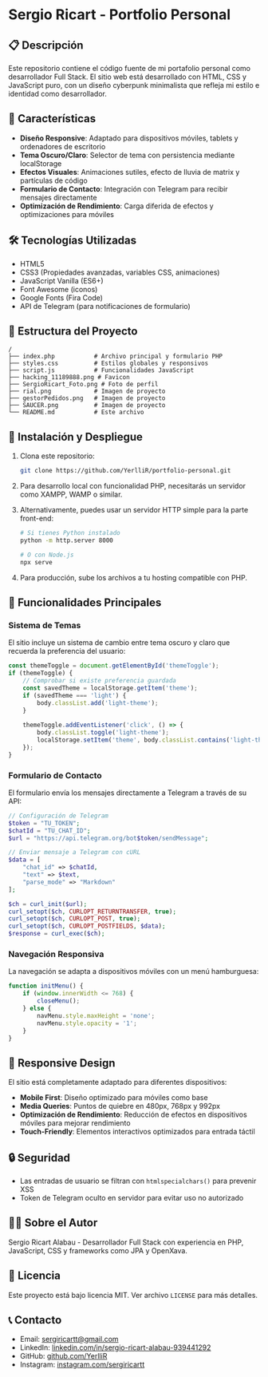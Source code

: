 # Sergio Ricart - Portfolio Personal

## 📋 Descripción

Este repositorio contiene el código fuente de mi portafolio personal como desarrollador Full Stack. El sitio web está desarrollado con HTML, CSS y JavaScript puro, con un diseño cyberpunk minimalista que refleja mi estilo e identidad como desarrollador.

## 🌟 Características

- **Diseño Responsive**: Adaptado para dispositivos móviles, tablets y ordenadores de escritorio
- **Tema Oscuro/Claro**: Selector de tema con persistencia mediante localStorage
- **Efectos Visuales**: Animaciones sutiles, efecto de lluvia de matrix y partículas de código
- **Formulario de Contacto**: Integración con Telegram para recibir mensajes directamente
- **Optimización de Rendimiento**: Carga diferida de efectos y optimizaciones para móviles

## 🛠️ Tecnologías Utilizadas

- HTML5
- CSS3 (Propiedades avanzadas, variables CSS, animaciones)
- JavaScript Vanilla (ES6+)
- Font Awesome (iconos)
- Google Fonts (Fira Code)
- API de Telegram (para notificaciones de formulario)

## 🚀 Estructura del Proyecto

```
/
├── index.php           # Archivo principal y formulario PHP
├── styles.css          # Estilos globales y responsivos
├── script.js           # Funcionalidades JavaScript
├── hacking_11189888.png # Favicon
├── SergioRicart_Foto.png # Foto de perfil
├── rial.png            # Imagen de proyecto
├── gestorPedidos.png   # Imagen de proyecto
├── SAUCER.png          # Imagen de proyecto
└── README.md           # Este archivo
```

## 🔧 Instalación y Despliegue

1. Clona este repositorio:
   ```bash
   git clone https://github.com/YerlliR/portfolio-personal.git
   ```

2. Para desarrollo local con funcionalidad PHP, necesitarás un servidor como XAMPP, WAMP o similar.

3. Alternativamente, puedes usar un servidor HTTP simple para la parte front-end:
   ```bash
   # Si tienes Python instalado
   python -m http.server 8000
   
   # O con Node.js
   npx serve
   ```

4. Para producción, sube los archivos a tu hosting compatible con PHP.

## 🔄 Funcionalidades Principales

### Sistema de Temas
El sitio incluye un sistema de cambio entre tema oscuro y claro que recuerda la preferencia del usuario:

```javascript
const themeToggle = document.getElementById('themeToggle');
if (themeToggle) {
    // Comprobar si existe preferencia guardada
    const savedTheme = localStorage.getItem('theme');
    if (savedTheme === 'light') {
        body.classList.add('light-theme');
    }
    
    themeToggle.addEventListener('click', () => {
        body.classList.toggle('light-theme');
        localStorage.setItem('theme', body.classList.contains('light-theme') ? 'light' : 'dark');
    });
}
```

### Formulario de Contacto
El formulario envía los mensajes directamente a Telegram a través de su API:

```php
// Configuración de Telegram
$token = "TU_TOKEN";
$chatId = "TU_CHAT_ID";
$url = "https://api.telegram.org/bot$token/sendMessage";

// Enviar mensaje a Telegram con cURL
$data = [
    "chat_id" => $chatId,
    "text" => $text,
    "parse_mode" => "Markdown"
];

$ch = curl_init($url);
curl_setopt($ch, CURLOPT_RETURNTRANSFER, true);
curl_setopt($ch, CURLOPT_POST, true);
curl_setopt($ch, CURLOPT_POSTFIELDS, $data);
$response = curl_exec($ch);
```

### Navegación Responsiva
La navegación se adapta a dispositivos móviles con un menú hamburguesa:

```javascript
function initMenu() {
    if (window.innerWidth <= 768) {
        closeMenu();
    } else {
        navMenu.style.maxHeight = 'none';
        navMenu.style.opacity = '1';
    }
}
```

## 📱 Responsive Design

El sitio está completamente adaptado para diferentes dispositivos:

- **Mobile First**: Diseño optimizado para móviles como base
- **Media Queries**: Puntos de quiebre en 480px, 768px y 992px
- **Optimización de Rendimiento**: Reducción de efectos en dispositivos móviles para mejorar rendimiento
- **Touch-Friendly**: Elementos interactivos optimizados para entrada táctil

## 🔒 Seguridad

- Las entradas de usuario se filtran con `htmlspecialchars()` para prevenir XSS
- Token de Telegram oculto en servidor para evitar uso no autorizado

## 👨‍💻 Sobre el Autor

Sergio Ricart Alabau - Desarrollador Full Stack con experiencia en PHP, JavaScript, CSS y frameworks como JPA y OpenXava.

## 📝 Licencia

Este proyecto está bajo licencia MIT. Ver archivo `LICENSE` para más detalles.

## 📞 Contacto

- Email: sergiricartt@gmail.com
- LinkedIn: [linkedin.com/in/sergio-ricart-alabau-939441292](https://www.linkedin.com/in/sergio-ricart-alabau-939441292)
- GitHub: [github.com/YerlliR](https://github.com/YerlliR)
- Instagram: [instagram.com/sergiricartt](https://www.instagram.com/sergiricartt/)
